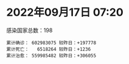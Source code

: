 
# 2022年09月17日 07:20
感染国家总数：198
```
累计确诊： 602983075 较昨日：+197778
累计死亡：   6518264 较昨日：+1236
累计治愈： 559985482 较昨日：+306055
```
<div id="main" style="width:100%;height:800px;margin-bottom:10px;"></div>
<div id="second" style="width:100%;height:1000px;margin-bottom:10px;"></div>
<div id="third" style="width:100%;height:1000px;margin-bottom:10px;"></div>
<div id="last" style="width:100%;height:3000px;"></div>

<script>
import * as echarts from "echarts";
export default {
  mounted () {
    this.chart = echarts.init(document.getElementById("main"), "dark")
    this.secondChart = echarts.init(document.getElementById("second"), "dark")
    this.thirdChart = echarts.init(document.getElementById("third"), "dark")
    this.lastChart = echarts.init(document.getElementById("last"), "dark")
    var option = {
      tooltip: { trigger: "axis", axisPointer: { type: "shadow" } },
      legend: {},
      grid: { left: "3%", right: "4%", bottom: "3%", containLabel: true },
      xAxis: { type: "value" },
      yAxis: {
        type: "category", data: ["意大利","英国","韩国","德国","巴西","法国","印度","美国",]
      },
      series: [
        { name: "新增确诊", type: "bar", stack: "total", label: { show: true }, emphasis: { focus: "series" }, data: [17362,285,0,0,0,28686,2997,27312,] }, 
        { name: "累计确诊", type: "bar", stack: "total", label: { show: true }, emphasis: { focus: "series" }, data: [22131785,23803311,24316302,32643742,34610590,34860085,44525774,97457723,] }, 
        { name: "新增死亡", type: "bar", stack: "total", label: { show: true }, emphasis: { focus: "series" }, data: [44,1,0,0,0,28,0,265,] }, 
        { name: "累计死亡", type: "bar", stack: "total", label: { show: true }, emphasis: { focus: "series" }, data: [176508,207189,27725,148845,685258,154672,528273,1078283,] }, 
        { name: "累计治愈", type: "bar", stack: "total", label: { show: true }, emphasis: { focus: "series" }, data: [21529555,24692,22999295,31882700,33706231,34310043,43947756,93768819,] },]
    }
    this.chart.setOption(option);
    var secondOption = {
      tooltip: { trigger: "axis", axisPointer: { type: "shadow" } },
      legend: {},
      grid: { left: "3%", right: "4%", bottom: "3%", containLabel: true },
      xAxis: { type: "value" },
      yAxis: {
        type: "category", data: ["墨西哥","伊朗","荷兰","阿根廷","澳大利亚","越南","西班牙","土耳其","俄罗斯","日本",]
      },
      series: [
        { name: "新增确诊", type: "bar", stack: "total", label: { show: true }, emphasis: { focus: "series" }, data: [0,644,4308,0,4771,3080,10760,0,59035,0,] }, 
        { name: "累计确诊", type: "bar", stack: "total", label: { show: true }, emphasis: { focus: "series" }, data: [7068348,7542230,8405580,9697763,10155992,11454079,13384876,16852382,20324039,20488312,] }, 
        { name: "新增死亡", type: "bar", stack: "total", label: { show: true }, emphasis: { focus: "series" }, data: [0,15,6,0,121,0,446,0,110,0,] }, 
        { name: "累计死亡", type: "bar", stack: "total", label: { show: true }, emphasis: { focus: "series" }, data: [329868,144273,22626,129830,14745,43137,113725,101068,385837,43347,] }, 
        { name: "累计治愈", type: "bar", stack: "total", label: { show: true }, emphasis: { focus: "series" }, data: [6332342,7319561,8347537,9537060,10064797,10508736,13189537,16701280,19294876,19518267,] },]
    }
    this.secondChart.setOption(secondOption);
    var thirdOption = {
      tooltip: { trigger: "axis", axisPointer: { type: "shadow" } },
      legend: {},
      grid: { left: "3%", right: "4%", bottom: "3%", containLabel: true },
      xAxis: { type: "value" },
      yAxis: {
        type: "category", data: ["以色列","泰国","马来西亚","希腊","奥地利","乌克兰","葡萄牙","波兰","哥伦比亚","印度尼西亚",]
      },
      series: [
        { name: "新增确诊", type: "bar", stack: "total", label: { show: true }, emphasis: { focus: "series" }, data: [1617,0,1977,0,0,0,2777,5427,0,2358,] }, 
        { name: "累计确诊", type: "bar", stack: "total", label: { show: true }, emphasis: { focus: "series" }, data: [4648682,4672146,4815679,4838811,4955082,5096397,5456778,6238544,6305562,6405044,] }, 
        { name: "新增死亡", type: "bar", stack: "total", label: { show: true }, emphasis: { focus: "series" }, data: [9,0,6,0,0,0,4,25,0,27,] }, 
        { name: "累计死亡", type: "bar", stack: "total", label: { show: true }, emphasis: { focus: "series" }, data: [11676,32606,36305,33829,19486,108955,24951,117341,141746,157876,] }, 
        { name: "累计治愈", type: "bar", stack: "total", label: { show: true }, emphasis: { focus: "series" }, data: [4627644,4629396,4752216,4765130,4877858,4940885,5363128,5335950,6132645,6218708,] },]
    }
    this.thirdChart.setOption(thirdOption);
    var lastOption = {
      tooltip: { trigger: "axis", axisPointer: { type: "shadow" } },
      legend: {},
      grid: { left: "3%", right: "4%", bottom: "3%", containLabel: true },
      xAxis: { type: "value" },
      yAxis: {
        type: "category", data: ["朝鲜","西撒哈拉","蒙特塞拉特岛","梵蒂冈","红宝石公主号","钻石公主号","圣文森特岛","列支敦士登公国","安圭拉","圣多美和普林西比","特克斯和凯科斯群岛","圣基茨和尼维斯","乍得","塞拉利昂","利比里亚","科摩罗","几内亚比绍","安提瓜和巴布达","尼日尔","厄立特里亚","也门","冈比亚","摩纳哥","多米尼克","中非共和国","吉布提","萨摩亚","赤道几内亚","塔吉克斯坦","南苏丹","尼加拉瓜","格林纳达","直布罗陀","圣马力诺","布基纳法索","东帝汶","刚果（布）","索马里","贝宁","圣卢西亚","马里","海地","莱索托","巴哈马","几内亚","多哥","坦桑尼亚","毛里求斯","阿鲁巴","巴布亚新几内亚","安道尔","塞舌尔","加蓬","布隆迪","叙利亚","不丹","佛得角","毛里塔尼亚","苏丹","马达加斯加","斐济","伯利兹","圭亚那","斯威士兰","新喀里多尼亚","法属波利尼西亚","苏里南","科特迪瓦","马拉维","塞内加尔","刚果（金）","法属圭亚那","巴巴多斯","安哥拉","马耳他","喀麦隆","卢旺达","柬埔寨","牙买加","波多黎各","加纳","纳米比亚","乌干达","特立尼达和多巴哥","马尔代夫","阿富汗","萨尔瓦多","冰岛","吉尔吉斯斯坦","老挝","马提尼克岛","文莱","莫桑比克","乌兹别克斯坦","津巴布韦","尼日利亚","阿尔及利亚","黑山","卢森堡","博茨瓦纳","阿尔巴尼亚","赞比亚","肯尼亚","北马其顿","波黑","阿曼","亚美尼亚","卡塔尔","洪都拉斯","埃塞俄比亚","利比亚","埃及","委内瑞拉","塞浦路斯","摩尔多瓦","爱沙尼亚","缅甸","巴勒斯坦","多米尼加","科威特","斯里兰卡","巴林","巴拉圭","沙特阿拉伯","阿塞拜疆","拉脱维亚","蒙古国","乌拉圭","巴拿马","白俄罗斯","尼泊尔","厄瓜多尔","阿联酋","哥斯达黎加","玻利维亚","古巴","危地马拉","突尼斯","斯洛文尼亚","黎巴嫩","克罗地亚","立陶宛","保加利亚","摩洛哥","芬兰","哈萨克斯坦","挪威","巴基斯坦","爱尔兰","约旦","新西兰","格鲁吉亚","斯洛伐克","新加坡","孟加拉国","匈牙利","塞尔维亚","伊拉克","瑞典","丹麦","罗马尼亚","菲律宾","南非","瑞士","捷克","秘鲁","加拿大","比利时","智利",]
      },
      series: [
        { name: "新增确诊", type: "bar", stack: "total", label: { show: true }, emphasis: { focus: "series" }, data: [0,0,0,0,0,0,0,0,0,0,0,0,0,0,0,0,0,0,0,0,0,0,30,0,0,0,0,0,0,0,0,0,0,0,0,0,0,0,0,0,38,0,0,0,0,25,0,0,0,0,0,0,0,0,0,0,2,1,0,0,0,0,0,0,0,0,0,0,0,0,0,0,51,0,20,0,1,0,0,0,0,0,0,140,0,122,0,0,0,0,0,0,8,0,0,0,15,158,0,0,75,26,9,89,144,0,0,773,0,20,4,0,0,0,0,0,305,0,0,0,51,255,0,98,234,1369,0,0,0,0,60,0,441,0,0,19,0,0,2198,213,727,1495,0,12,0,0,0,0,0,0,0,0,73,2309,363,0,2740,0,0,566,0,2626,279,0,2502,0,0,0,3696,] }, 
        { name: "累计确诊", type: "bar", stack: "total", label: { show: true }, emphasis: { focus: "series" }, data: [1,10,11,29,620,712,2298,3026,3851,6193,6380,6541,7560,7750,7929,8467,8796,9008,9931,10164,11932,12508,14501,14852,14904,15690,15889,16991,17786,17823,18491,19473,20069,20552,21128,23217,24837,27197,27638,28894,32478,33721,34287,37187,37652,38703,39253,40342,42914,44931,46147,46358,48668,49370,57207,61419,62352,62780,63275,66652,68223,68612,71239,73374,74086,76578,81078,86990,87946,88230,92751,93837,102119,103131,114368,121652,132481,137752,151016,151732,168616,169253,169396,182043,184966,196992,201785,205284,205920,215322,220192,224610,230192,244006,256939,264744,270599,278134,288658,326127,331459,333363,338324,342075,397822,397993,439302,440060,455669,493423,506922,515645,544057,579899,583183,599493,618303,620548,641677,657745,670570,675460,715806,815035,819124,913371,981618,982846,984234,994037,999181,1000214,1022066,1066630,1106900,1110990,1114758,1145163,1153964,1213589,1223641,1233862,1250627,1264743,1277473,1392259,1461388,1571628,1660635,1742256,1762125,1762206,1838466,1871900,2016946,2070443,2330341,2458509,2578521,3101027,3249108,3916162,4015626,4053996,4070913,4130040,4197701,4511590,4580469,] }, 
        { name: "新增死亡", type: "bar", stack: "total", label: { show: true }, emphasis: { focus: "series" }, data: [0,0,0,0,0,0,0,0,0,0,0,0,0,0,0,0,0,0,0,0,0,0,0,0,0,0,0,0,0,0,0,0,0,0,0,0,0,0,0,0,0,0,0,0,0,0,0,0,0,0,0,0,0,0,0,0,0,0,0,0,0,0,0,0,0,0,0,0,0,0,0,0,0,0,0,0,0,0,0,0,0,0,0,1,0,2,0,0,0,0,0,0,0,0,0,0,0,0,0,0,0,0,0,1,2,0,0,0,0,0,0,0,0,0,0,0,0,0,0,0,5,1,0,3,5,4,0,0,0,0,1,0,0,0,0,0,0,0,3,2,7,3,0,0,0,0,0,0,0,0,0,0,3,0,2,0,10,0,0,3,0,32,0,0,11,0,0,0,28,] }, 
        { name: "累计死亡", type: "bar", stack: "total", label: { show: true }, emphasis: { focus: "series" }, data: [1,1,1,0,10,13,12,59,12,76,36,46,193,126,294,161,175,145,312,103,2155,372,63,68,113,189,29,183,125,138,225,236,108,118,387,138,386,1352,163,391,739,857,704,833,449,284,845,1023,227,664,155,169,306,38,3163,21,410,994,4961,1410,878,680,1280,1422,314,649,1384,822,2680,1968,1422,409,559,1917,803,1935,1466,3056,3288,2609,1459,4065,3628,4184,308,7794,4228,213,2991,757,1042,225,2221,1637,5596,3155,6879,2778,1123,2787,3585,4017,5675,9521,16108,4260,8669,682,10989,7572,6437,24613,5809,1173,11808,2661,19444,5403,4384,2563,16742,1519,19530,9327,9881,5969,2179,7462,8487,7118,12016,35885,2342,8893,22226,8530,19698,29243,6802,10655,16834,9304,37667,16276,5858,13690,4038,30604,7862,14114,2882,16900,20429,1605,29339,47409,16865,25348,20069,6993,66888,62479,102146,14171,40943,216235,44347,32625,60909,] }, 
        { name: "累计治愈", type: "bar", stack: "total", label: { show: true }, emphasis: { focus: "series" }, data: [0,9,2,29,0,699,2233,2948,3821,6101,6321,6482,4874,4393,7544,8302,8301,8830,8890,10056,9119,12028,14372,14554,14520,15427,1605,16661,17264,17335,4225,19142,16579,20351,20632,23035,24006,13182,27322,28369,30974,31266,25811,36013,36880,38207,183,38669,42438,43982,45938,45977,48235,48578,53946,61313,61875,61776,57200,65216,66274,67796,69834,71945,73639,33500,49620,86128,84797,86137,83504,11254,101198,101155,113035,118616,130955,134638,97902,129614,167123,164813,100431,173252,163687,175484,179410,75685,196406,7660,0,222140,227882,241486,251102,257909,182230,274224,283668,322955,325449,329137,332554,331865,376230,384669,425531,433396,132498,471807,500468,442182,536557,574797,504142,524990,594984,608749,636343,654870,653740,671755,694789,802182,807433,891237,977806,973869,972298,985592,985103,960083,1001630,860711,1043944,1102308,1092521,983630,1122819,1087587,1201917,1206296,1203247,1248305,1250685,1364155,1455973,1535109,1645639,1725175,1749317,1637293,1814365,1792984,1960047,1988759,2258820,2431657,2537473,3085984,3152466,3827320,3907091,3980887,4010731,3897365,4087592,4432111,4504692,] },]
    }
    this.lastChart.setOption(lastOption);

    window.onresize = () => {
      this.chart.resize()
      this.secondChart.resize()
      this.thirdChart.resize()
      this.lastChart.resize()
    }
  }
};
</script>

|国家|新增确诊|累计确诊|新增死亡|累计死亡|累计治愈|
|:--:|---:|---:|---:|---:|---:|
|美国|27312|97457723|265|1078283|93768819|
|印度|2997|44525774|0|528273|43947756|
|法国|28686|34860085|28|154672|34310043|
|巴西|0|34610590|0|685258|33706231|
|德国|0|32643742|0|148845|31882700|
|韩国|0|24316302|0|27725|22999295|
|英国|285|23803311|1|207189|24692|
|意大利|17362|22131785|44|176508|21529555|
|日本|0|20488312|0|43347|19518267|
|俄罗斯|59035|20324039|110|385837|19294876|
|土耳其|0|16852382|0|101068|16701280|
|西班牙|10760|13384876|446|113725|13189537|
|越南|3080|11454079|0|43137|10508736|
|澳大利亚|4771|10155992|121|14745|10064797|
|阿根廷|0|9697763|0|129830|9537060|
|荷兰|4308|8405580|6|22626|8347537|
|伊朗|644|7542230|15|144273|7319561|
|墨西哥|0|7068348|0|329868|6332342|
|印度尼西亚|2358|6405044|27|157876|6218708|
|哥伦比亚|0|6305562|0|141746|6132645|
|波兰|5427|6238544|25|117341|5335950|
|葡萄牙|2777|5456778|4|24951|5363128|
|乌克兰|0|5096397|0|108955|4940885|
|奥地利|0|4955082|0|19486|4877858|
|希腊|0|4838811|0|33829|4765130|
|马来西亚|1977|4815679|6|36305|4752216|
|泰国|0|4672146|0|32606|4629396|
|以色列|1617|4648682|9|11676|4627644|
|智利|3696|4580469|28|60909|4504692|
|比利时|0|4511590|0|32625|4432111|
|加拿大|0|4197701|0|44347|4087592|
|秘鲁|0|4130040|0|216235|3897365|
|捷克|2502|4070913|11|40943|4010731|
|瑞士|0|4053996|0|14171|3980887|
|南非|279|4015626|0|102146|3907091|
|菲律宾|2626|3916162|32|62479|3827320|
|罗马尼亚|0|3249108|0|66888|3152466|
|丹麦|566|3101027|3|6993|3085984|
|瑞典|0|2578521|0|20069|2537473|
|伊拉克|0|2458509|0|25348|2431657|
|塞尔维亚|2740|2330341|10|16865|2258820|
|匈牙利|0|2070443|0|47409|1988759|
|孟加拉国|363|2016946|2|29339|1960047|
|新加坡|2309|1871900|0|1605|1792984|
|斯洛伐克|73|1838466|3|20429|1814365|
|格鲁吉亚|0|1762206|0|16900|1637293|
|新西兰|0|1762125|0|2882|1749317|
|约旦|0|1742256|0|14114|1725175|
|爱尔兰|0|1660635|0|7862|1645639|
|巴基斯坦|0|1571628|0|30604|1535109|
|挪威|0|1461388|0|4038|1455973|
|哈萨克斯坦|0|1392259|0|13690|1364155|
|芬兰|0|1277473|0|5858|1250685|
|摩洛哥|12|1264743|0|16276|1248305|
|保加利亚|0|1250627|0|37667|1203247|
|立陶宛|1495|1233862|3|9304|1206296|
|克罗地亚|727|1223641|7|16834|1201917|
|黎巴嫩|213|1213589|2|10655|1087587|
|斯洛文尼亚|2198|1153964|3|6802|1122819|
|突尼斯|0|1145163|0|29243|983630|
|危地马拉|0|1114758|0|19698|1092521|
|古巴|19|1110990|0|8530|1102308|
|玻利维亚|0|1106900|0|22226|1043944|
|哥斯达黎加|0|1066630|0|8893|860711|
|阿联酋|441|1022066|0|2342|1001630|
|厄瓜多尔|0|1000214|0|35885|960083|
|尼泊尔|60|999181|1|12016|985103|
|白俄罗斯|0|994037|0|7118|985592|
|巴拿马|0|984234|0|8487|972298|
|乌拉圭|0|982846|0|7462|973869|
|蒙古国|0|981618|0|2179|977806|
|拉脱维亚|1369|913371|4|5969|891237|
|阿塞拜疆|234|819124|5|9881|807433|
|沙特阿拉伯|98|815035|3|9327|802182|
|巴拉圭|0|715806|0|19530|694789|
|巴林|255|675460|1|1519|671755|
|斯里兰卡|51|670570|5|16742|653740|
|科威特|0|657745|0|2563|654870|
|多米尼加|0|641677|0|4384|636343|
|巴勒斯坦|0|620548|0|5403|608749|
|缅甸|305|618303|0|19444|594984|
|爱沙尼亚|0|599493|0|2661|524990|
|摩尔多瓦|0|583183|0|11808|504142|
|塞浦路斯|0|579899|0|1173|574797|
|委内瑞拉|0|544057|0|5809|536557|
|埃及|0|515645|0|24613|442182|
|利比亚|4|506922|0|6437|500468|
|埃塞俄比亚|20|493423|0|7572|471807|
|洪都拉斯|0|455669|0|10989|132498|
|卡塔尔|773|440060|0|682|433396|
|亚美尼亚|0|439302|0|8669|425531|
|阿曼|0|397993|0|4260|384669|
|波黑|144|397822|2|16108|376230|
|北马其顿|89|342075|1|9521|331865|
|肯尼亚|9|338324|0|5675|332554|
|赞比亚|26|333363|0|4017|329137|
|阿尔巴尼亚|75|331459|0|3585|325449|
|博茨瓦纳|0|326127|0|2787|322955|
|卢森堡|0|288658|0|1123|283668|
|黑山|158|278134|0|2778|274224|
|阿尔及利亚|15|270599|0|6879|182230|
|尼日利亚|0|264744|0|3155|257909|
|津巴布韦|0|256939|0|5596|251102|
|乌兹别克斯坦|0|244006|0|1637|241486|
|莫桑比克|8|230192|0|2221|227882|
|文莱|0|224610|0|225|222140|
|马提尼克岛|0|220192|0|1042|0|
|老挝|0|215322|0|757|7660|
|吉尔吉斯斯坦|0|205920|0|2991|196406|
|冰岛|0|205284|0|213|75685|
|萨尔瓦多|0|201785|0|4228|179410|
|阿富汗|122|196992|2|7794|175484|
|马尔代夫|0|184966|0|308|163687|
|特立尼达和多巴哥|140|182043|1|4184|173252|
|乌干达|0|169396|0|3628|100431|
|纳米比亚|0|169253|0|4065|164813|
|加纳|0|168616|0|1459|167123|
|波多黎各|0|151732|0|2609|129614|
|牙买加|0|151016|0|3288|97902|
|柬埔寨|0|137752|0|3056|134638|
|卢旺达|1|132481|0|1466|130955|
|喀麦隆|0|121652|0|1935|118616|
|马耳他|20|114368|0|803|113035|
|安哥拉|0|103131|0|1917|101155|
|巴巴多斯|51|102119|0|559|101198|
|法属圭亚那|0|93837|0|409|11254|
|刚果（金）|0|92751|0|1422|83504|
|塞内加尔|0|88230|0|1968|86137|
|马拉维|0|87946|0|2680|84797|
|科特迪瓦|0|86990|0|822|86128|
|苏里南|0|81078|0|1384|49620|
|法属波利尼西亚|0|76578|0|649|33500|
|新喀里多尼亚|0|74086|0|314|73639|
|斯威士兰|0|73374|0|1422|71945|
|圭亚那|0|71239|0|1280|69834|
|伯利兹|0|68612|0|680|67796|
|斐济|0|68223|0|878|66274|
|马达加斯加|0|66652|0|1410|65216|
|苏丹|0|63275|0|4961|57200|
|毛里塔尼亚|1|62780|0|994|61776|
|佛得角|2|62352|0|410|61875|
|不丹|0|61419|0|21|61313|
|叙利亚|0|57207|0|3163|53946|
|布隆迪|0|49370|0|38|48578|
|加蓬|0|48668|0|306|48235|
|塞舌尔|0|46358|0|169|45977|
|安道尔|0|46147|0|155|45938|
|巴布亚新几内亚|0|44931|0|664|43982|
|阿鲁巴|0|42914|0|227|42438|
|毛里求斯|0|40342|0|1023|38669|
|坦桑尼亚|0|39253|0|845|183|
|多哥|25|38703|0|284|38207|
|几内亚|0|37652|0|449|36880|
|巴哈马|0|37187|0|833|36013|
|莱索托|0|34287|0|704|25811|
|海地|0|33721|0|857|31266|
|马里|38|32478|0|739|30974|
|圣卢西亚|0|28894|0|391|28369|
|贝宁|0|27638|0|163|27322|
|索马里|0|27197|0|1352|13182|
|刚果（布）|0|24837|0|386|24006|
|东帝汶|0|23217|0|138|23035|
|布基纳法索|0|21128|0|387|20632|
|圣马力诺|0|20552|0|118|20351|
|直布罗陀|0|20069|0|108|16579|
|格林纳达|0|19473|0|236|19142|
|尼加拉瓜|0|18491|0|225|4225|
|南苏丹|0|17823|0|138|17335|
|塔吉克斯坦|0|17786|0|125|17264|
|赤道几内亚|0|16991|0|183|16661|
|萨摩亚|0|15889|0|29|1605|
|吉布提|0|15690|0|189|15427|
|中非共和国|0|14904|0|113|14520|
|多米尼克|0|14852|0|68|14554|
|摩纳哥|30|14501|0|63|14372|
|冈比亚|0|12508|0|372|12028|
|也门|0|11932|0|2155|9119|
|厄立特里亚|0|10164|0|103|10056|
|尼日尔|0|9931|0|312|8890|
|安提瓜和巴布达|0|9008|0|145|8830|
|几内亚比绍|0|8796|0|175|8301|
|科摩罗|0|8467|0|161|8302|
|利比里亚|0|7929|0|294|7544|
|塞拉利昂|0|7750|0|126|4393|
|乍得|0|7560|0|193|4874|
|圣基茨和尼维斯|0|6541|0|46|6482|
|特克斯和凯科斯群岛|0|6380|0|36|6321|
|圣多美和普林西比|0|6193|0|76|6101|
|安圭拉|0|3851|0|12|3821|
|列支敦士登公国|0|3026|0|59|2948|
|圣文森特岛|0|2298|0|12|2233|
|钻石公主号|0|712|0|13|699|
|红宝石公主号|0|620|0|10|0|
|梵蒂冈|0|29|0|0|29|
|蒙特塞拉特岛|0|11|0|1|2|
|西撒哈拉|0|10|0|1|9|
|朝鲜|0|1|0|1|0|


